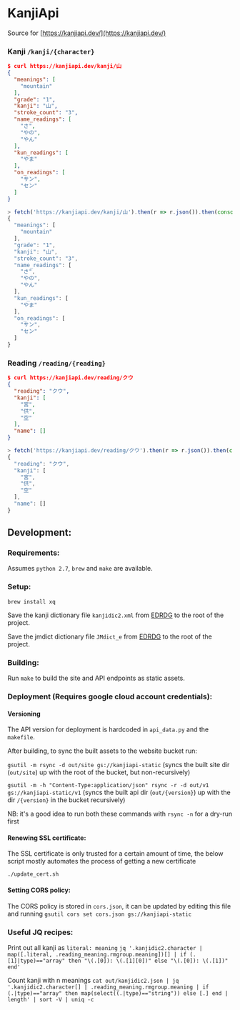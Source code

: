 # KanjiApi

Source for [https://kanjiapi.dev/](https://kanjiapi.dev/)

### Kanji `/kanji/{character}`
```json
$ curl https://kanjiapi.dev/kanji/山
{
  "meanings": [
    "mountain"
  ],
  "grade": "1",
  "kanji": "山",
  "stroke_count": "3",
  "name_readings": [
    "さ",
    "やの",
    "やん"
  ],
  "kun_readings": [
    "やま"
  ],
  "on_readings": [
    "サン",
    "セン"
  ]
}
```

```javascript
> fetch('https://kanjiapi.dev/kanji/山').then(r => r.json()).then(console.log);
{
  "meanings": [
    "mountain"
  ],
  "grade": "1",
  "kanji": "山",
  "stroke_count": "3",
  "name_readings": [
    "さ",
    "やの",
    "やん"
  ],
  "kun_readings": [
    "やま"
  ],
  "on_readings": [
    "サン",
    "セン"
  ]
}
```

### Reading `/reading/{reading}`
```json
$ curl https://kanjiapi.dev/reading/クウ
{
  "reading": "クウ",
  "kanji": [
    "宮",
    "供",
    "空"
  ],
  "name": []
}
```

```javascript
> fetch('https://kanjiapi.dev/reading/クウ').then(r => r.json()).then(console.log);
{
  "reading": "クウ",
  "kanji": [
    "宮",
    "供",
    "空"
  ],
  "name": []
}
```

## Development:

### Requirements:

Assumes `python 2.7`, `brew` and `make` are available.

### Setup:

`brew install xq`

Save the kanji dictionary file `kanjidic2.xml` from [EDRDG](http://www.edrdg.org/wiki/index.php/KANJIDIC_Project) to the root of the project.

Save the jmdict dictionary file `JMdict_e` from [EDRDG](http://www.edrdg.org/wiki/index.php/JMdict-EDICT_Dictionary_Project) to the root of the project.

### Building:

Run `make` to build the site and API endpoints as static assets.

### Deployment (Requires google cloud account credentials):

#### Versioning

The API version for deployment is hardcoded in `api_data.py` and the `makefile`.

After building, to sync the built assets to the website bucket run:

`gsutil -m rsync -d out/site gs://kanjiapi-static` (syncs the built site dir (`out/site`) up with the root of the bucket, but non-recursively)

`gsutil -m -h "Content-Type:application/json" rsync -r -d out/v1 gs://kanjiapi-static/v1` (syncs the built api dir (`out/{version}`) up with the dir `/{version}` in the bucket recursively)

NB: it's a good idea to run both these commands with `rsync -n` for a dry-run first

#### Renewing SSL certificate:

The SSL certificate is only trusted for a certain amount of time, the below script mostly automates
the process of getting a new certificate

`./update_cert.sh`

#### Setting CORS policy:

The CORS policy is stored in `cors.json`, it can be updated by editing this file and running `gsutil cors set cors.json gs://kanjiapi-static`

### Useful JQ recipes:

Print out all kanji as `literal: meaning`
`jq '.kanjidic2.character | map([.literal, .reading_meaning.rmgroup.meaning])[] | if (.[1]|type)=="array" then "\(.[0]): \(.[1][0])" else "\(.[0]): \(.[1])" end'`

Count kanji with n meanings
`cat out/kanjidic2.json | jq '.kanjidic2.character[] | .reading_meaning.rmgroup.meaning | if (.|type)=="array" then map(select((.|type)=="string")) else [.] end | length' | sort -V | uniq -c`
